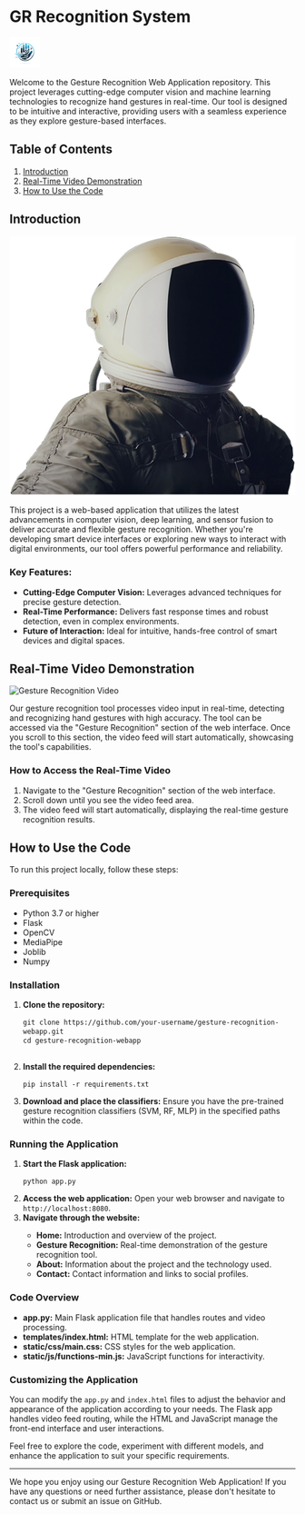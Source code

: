 # GR Recognition System 

  <img src="static/images/logo.png" alt="Global Logo">

  <p>Welcome to the Gesture Recognition Web Application repository. This project leverages cutting-edge computer vision and machine learning technologies to recognize hand gestures in real-time. Our tool is designed to be intuitive and interactive, providing users with a seamless experience as they explore gesture-based interfaces.</p>

  <h2>Table of Contents</h2>
  <ol>
    <li><a href="#introduction">Introduction</a></li>
    <li><a href="#real-time-video-demonstration">Real-Time Video Demonstration</a></li>
    <li><a href="#how-to-use-the-code">How to Use the Code</a></li>
  </ol>

  <h2 id="introduction">Introduction</h2>

  <img src="static/images/introduction-visual.png" alt="Gesture Recognition">

  <p>This project is a web-based application that utilizes the latest advancements in computer vision, deep learning, and sensor fusion to deliver accurate and flexible gesture recognition. Whether you're developing smart device interfaces or exploring new ways to interact with digital environments, our tool offers powerful performance and reliability.</p>

  <h3>Key Features:</h3>
  <ul>
    <li><strong>Cutting-Edge Computer Vision:</strong> Leverages advanced techniques for precise gesture detection.</li>
    <li><strong>Real-Time Performance:</strong> Delivers fast response times and robust detection, even in complex environments.</li>
    <li><strong>Future of Interaction:</strong> Ideal for intuitive, hands-free control of smart devices and digital spaces.</li>
  </ul>

  <h2 id="real-time-video-demonstration">Real-Time Video Demonstration</h2>

  <img src="static/images/gesture-recognition-tool.png" alt="Gesture Recognition Video">

  <p>Our gesture recognition tool processes video input in real-time, detecting and recognizing hand gestures with high accuracy. The tool can be accessed via the "Gesture Recognition" section of the web interface. Once you scroll to this section, the video feed will start automatically, showcasing the tool's capabilities.</p>

  <h3>How to Access the Real-Time Video</h3>
  <ol>
    <li>Navigate to the "Gesture Recognition" section of the web interface.</li>
    <li>Scroll down until you see the video feed area.</li>
    <li>The video feed will start automatically, displaying the real-time gesture recognition results.</li>
  </ol>

  <h2 id="how-to-use-the-code">How to Use the Code</h2>

  <p>To run this project locally, follow these steps:</p>

  <h3>Prerequisites</h3>
  <ul>
    <li>Python 3.7 or higher</li>
    <li>Flask</li>
    <li>OpenCV</li>
    <li>MediaPipe</li>
    <li>Joblib</li>
    <li>Numpy</li>
  </ul>

  <h3>Installation</h3>
  <ol>
    <li><strong>Clone the repository:</strong></li>
    <pre><code>git clone https://github.com/your-username/gesture-recognition-webapp.git
cd gesture-recognition-webapp
    </code></pre>
    <li><strong>Install the required dependencies:</strong></li>
    <pre><code>pip install -r requirements.txt</code></pre>
    <li><strong>Download and place the classifiers:</strong> Ensure you have the pre-trained gesture recognition classifiers (SVM, RF, MLP) in the specified paths within the code.</li>
  </ol>

  <h3>Running the Application</h3>
  <ol>
    <li><strong>Start the Flask application:</strong></li>
    <pre><code>python app.py</code></pre>
    <li><strong>Access the web application:</strong> Open your web browser and navigate to <code>http://localhost:8080</code>.</li>
    <li><strong>Navigate through the website:</strong></li>
    <ul>
      <li><strong>Home:</strong> Introduction and overview of the project.</li>
      <li><strong>Gesture Recognition:</strong> Real-time demonstration of the gesture recognition tool.</li>
      <li><strong>About:</strong> Information about the project and the technology used.</li>
      <li><strong>Contact:</strong> Contact information and links to social profiles.</li>
    </ul>
  </ol>

  <h3>Code Overview</h3>
  <ul>
    <li><strong>app.py:</strong> Main Flask application file that handles routes and video processing.</li>
    <li><strong>templates/index.html:</strong> HTML template for the web application.</li>
    <li><strong>static/css/main.css:</strong> CSS styles for the web application.</li>
    <li><strong>static/js/functions-min.js:</strong> JavaScript functions for interactivity.</li>
  </ul>

  <h3>Customizing the Application</h3>
  <p>You can modify the <code>app.py</code> and <code>index.html</code> files to adjust the behavior and appearance of the application according to your needs. The Flask app handles video feed routing, while the HTML and JavaScript manage the front-end interface and user interactions.</p>

  <p>Feel free to explore the code, experiment with different models, and enhance the application to suit your specific requirements.</p>

  <hr>

  <p>We hope you enjoy using our Gesture Recognition Web Application! If you have any questions or need further assistance, please don't hesitate to contact us or submit an issue on GitHub.</p>

